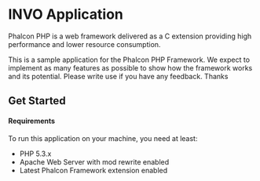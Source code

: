 INVO Application
=====================

Phalcon PHP is a web framework delivered as a C extension providing high performance and lower resource consumption.

This is a sample application for the Phalcon PHP Framework. We expect to implement as many features as possible to show how the framework works and its potential. Please write use if you have any feedback. Thanks 

Get Started
-----------

#### Requirements
To run this application on your machine, you need at least:

* PHP 5.3.x
* Apache Web Server with mod rewrite enabled
* Latest Phalcon Framework extension enabled

